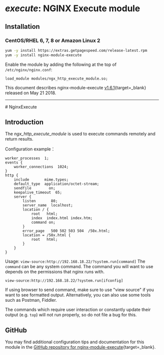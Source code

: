 # _execute_: NGINX Execute module


## Installation

### CentOS/RHEL 6, 7, 8 or Amazon Linux 2

```bash
yum -y install https://extras.getpagespeed.com/release-latest.rpm
yum -y install nginx-module-execute
```

Enable the module by adding the following at the top of `/etc/nginx/nginx.conf`:

```nginx
load_module modules/ngx_http_execute_module.so;
```


This document describes nginx-module-execute [v1.6.1](https://github.com/limithit/NginxExecute/releases/tag/1.6.1){target=_blank} 
released on May 21 2018.
    
<hr />
﻿# NginxExecute

## Introduction

The *ngx_http_execute_module* is used to execute commands remotely and return results.

Configuration example：


    worker_processes  1;
    events {
        worker_connections  1024;
    }
    http {
        include       mime.types;
        default_type  application/octet-stream;
        sendfile        on;
        keepalive_timeout  65;
        server {
            listen       80;
            server_name  localhost;
            location / {
                root   html;
                index  index.html index.htm;
                command on;
            }
            error_page   500 502 503 504  /50x.html;
            location = /50x.html {
                root   html;
            }
        }
    }

Usage:  ```view-source:http://192.168.18.22/?system.run[command]```
The ```command``` can be any system command. The command you will want to use depends on the permissions that nginx runs with.

    view-source:http://192.168.18.22/?system.run[ifconfig]

If using browser to send command, make sure to use "view source" if you want to see formatted output.
Alternatively, you can also use some tools such as Postman, Fiddler.

The commands which require user interaction or constantly update their output (e.g. ```top```) will not run properly, so do not file a bug for this.


## GitHub

You may find additional configuration tips and documentation for this module in the [GitHub repository for 
nginx-module-execute](https://github.com/limithit/NginxExecute){target=_blank}.
